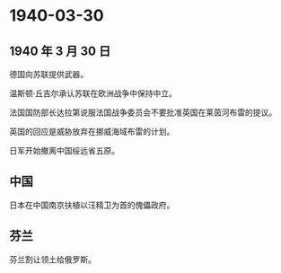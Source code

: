 # 1940-03-30

## 1940 年 3 月 30 日

德国向苏联提供武器。

温斯顿·丘吉尔承认苏联在欧洲战争中保持中立。

法国国防部长达拉第说服法国战争委员会不要批准英国在莱茵河布雷的提议。

英国的回应是威胁放弃在挪威海域布雷的计划。

日军开始撤离中国绥远省五原。

## 中国

日本在中国南京扶植以汪精卫为首的傀儡政府。

## 芬兰

芬兰割让领土给俄罗斯。

